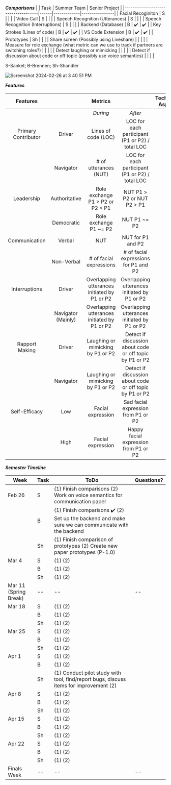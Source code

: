 **_Comparisons_**
|                                    | Task | Summer Team | Senior Project |
|------------------------------------|------|-------------|----------------|
| Facial Recoginiton                 | S    |             |                |
| Video Call                         | S    |             |                |
| Speech Recognition (Utterances)    | S    |             |                |
| Speech Recognition (Interruptions) | S    |             |                |
| Backend (Database)                 | B    | :heavy_check_mark:        |  :heavy_check_mark:          |
| Key Strokes (Lines of code)        | B    |    :heavy_check_mark:        |  :heavy_check_mark:            |
| VS Code Extension                  | B    |   :heavy_check_mark:         |      :heavy_check_mark:         |
| Prototypes                         | Sh    |             |                |
| Share screen (Possibly using Liveshare)                       |  |             |                |
| Measure for role exchange (what metric can we use to track if partners are switching roles?)                       |  |             |                |
| Detect laughing or mimicking                  |  |             |                |
| Detect if discussion about code or off topic  (possibly use voice semantics)                   |  |             |                |

S-Sanket; B-Brennen; Sh-Shandler


![Screenshot 2024-02-26 at 3 40 51 PM](https://github.com/shandlermason/InclusivePairProgrammingTool/assets/46688470/579a3246-a420-4379-9f49-b69df7654757)


**_Features_**

|     **Features**    |                    |                  **Metrics**                  |                                                           | **Technical Aspect** |
|:-------------------:|:------------------:|:---------------------------------------------:|:---------------------------------------------------------:|:--------------------:|
|                     |                    | _During_                                        | _After_                                                     |                      |
| Primary Contributor | Driver             | Lines of code (LOC)                           | LOC for each participant  (P1 or P2) / total LOC          |                      |
|                     | Navigator          | # of utterances (NUT)                         | LOC for each participant  (P1 or P2) / total LOC          |                      |
| Leadership          | Authoritative      | Role exchange P1 > P2 or P2 > P1              | NUT P1 > P2 or NUT P2 > P1                                |                      |
|                     | Democratic         | Role exchange P1 ~= P2                        | NUT P1 ~= P2                                              |                      |
| Communication       | Verbal             | NUT                                           | NUT for P1 and P2                                         |                      |
|                     | Non-Verbal         | # of facial expressions                       | # of facial expressions for  P1 and P2                    |                      |
| Interruptions       | Driver             | Overlapping utterances  initiated by P1 or P2 | Overlapping utterances  initiated by P1 or P2             |                      |
|                     | Navigator (Mainly) | Overlapping utterances  initiated by P1 or P2 | Overlapping utterances  initiated by P1 or P2             |                      |
| Rapport Making      | Driver             | Laughing or mimicking by P1 or P2             | Detect if discussion about code or  off topic by P1 or P2 |                      |
|                     | Navigator          | Laughing or mimicking by P1 or P2             | Detect if discussion about code or  off topic by P1 or P2 |                      |
| Self-Efficacy       | Low                | Facial expression                             | Sad facial expression from P1 or P2                       |                      |
|                     | High               | Facial expression                             | Happy facial expression from P1 or P2                     |                      |


**_Semester Timeline_**

| **Week**               | **Task** | **ToDo**                                                                               | **Questions?** |
|------------------------|----------|----------------------------------------------------------------------------------------|----------------|
| Feb 26                 | S        | (1) Finish comparisons (2) Work on voice semantics for communication paper             |                |
|                        | B        | (1) Finish comparisons :heavy_check_mark: (2) Set up the backend and make sure we can communicate with the backend                                                           |                |
|                        | Sh       | (1) Finish comparison of prototypes (2) Create new paper prototypes (P-1.0)            |                |
| Mar 4                  | S        | (1) (2)                                                                                |                |
|                        | B        | (1) (2)                                                                                |                |
|                        | Sh       | (1) (2)                                                                                |                |
| Mar 11  (Spring Break) | --       | --                                                                                     | --             |
| Mar 18                 | S        | (1) (2)                                                                                |                |
|                        | B        | (1) (2)                                                                                |                |
|                        | Sh       | (1) (2)                                                                                |                |
| Mar 25                 | S        | (1) (2)                                                                                |                |
|                        | B        | (1) (2)                                                                                |                |
|                        | Sh       | (1) (2)                                                                                |                |
| Apr 1                  | S        | (1) (2)                                                                                |                |
|                        | B        | (1) (2)                                                                                |                |
|                        | Sh       | (1) Conduct pilot study with tool, find/report bugs, discuss items for improvement (2) |                |
| Apr 8                  | S        | (1) (2)                                                                                |                |
|                        | B        | (1) (2)                                                                                |                |
|                        | Sh       | (1) (2)                                                                                |                |
| Apr 15                 | S        | (1) (2)                                                                                |                |
|                        | B        | (1) (2)                                                                                |                |
|                        | Sh       | (1) (2)                                                                                |                |
| Apr 22                 | S        | (1) (2)                                                                                |                |
|                        | B        | (1) (2)                                                                                |                |
|                        | Sh       | (1) (2)                                                                                |                |
| Finals Week            | --       | --                                                                                     | --             |
